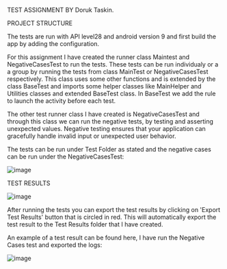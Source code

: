 TEST ASSIGNMENT BY Doruk Taskin.

PROJECT STRUCTURE 

The tests are run with API level28 and android version 9 and first build the app by adding the configuration.

For this assignment I have created the runner class Maintest and NegativeCasesTest to run the tests. These tests can be run individualy or a a group by running the tests from class MainTest or NegativeCasesTest respectively.
This class uses some other functions and is extended by the class BaseTest and imports some helper classes like MainHelper and Utilities classes and extended BaseTest class.
In BaseTest we add the rule to launch the activity before each test.

The other test runner class I have created is NegativeCasesTest and through this class we can run the negative tests, by testing and asserting unexpected values. 
Negative testing ensures that your application can gracefully handle invalid input or unexpected user behavior.

The tests can be run under Test Folder as stated and the negative cases can be run under the NegativeCasesTest:

![image](https://user-images.githubusercontent.com/32645994/141368946-a641c9ce-2974-4bf4-8dcb-a1314579df63.png)





TEST RESULTS

![image](https://user-images.githubusercontent.com/32645994/141361392-680906a5-953b-4886-8388-d70478184a02.png)


After running the tests you can export the test results by clicking on 'Export Test Results' button that is circled in red.
This will automatically export the test result to the Test Results folder that I have created.

An example of a test result can be found here, I have run the Negative Cases test and exported the logs:

![image](https://user-images.githubusercontent.com/32645994/141382161-f5e36140-9a1f-4c90-b8f5-23d46a528616.png)


